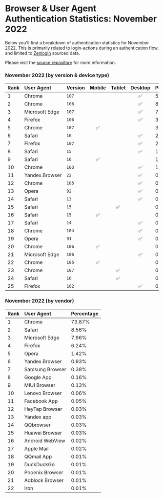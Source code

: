 # Browser & User Agent Authentication Statistics: November 2022

Below you'll find a breakdown of authentication statistics for
November 2022. This is primarily related to login-actions during an
authentication flow, and limited to <a href="https://zenlogin.co"/>Zenlogin</a>
sourced data.

Please visit the
<a href="https://github.com/zenlogin/browser-user-agent-authentication-statistics">source repository</a>
for more information.

### November 2022 (by version & device type)
| Rank | User Agent | Version | Mobile | Tablet | Desktop | Percentage |
| :--- | :--- | :--- | :---: | :---: | :---: | :--- |
| 1 | Chrome | `107` | | | ✅ | 56.05% |
| 2 | Chrome | `106` | | | ✅ | 8.94% |
| 3 | Microsoft Edge | `107` | | | ✅ | 7.5% |
| 4 | Firefox | `106` | | | ✅ | 3.32% |
| 5 | Chrome | `107` | ✅ | | | 3.29% |
| 6 | Safari | `16` | | | ✅ | 2.59% |
| 7 | Firefox | `107` | | | ✅ | 2.23% |
| 8 | Safari | `15` | | | ✅ | 1.83% |
| 9 | Safari | `16` | ✅ | | | 1.35% |
| 10 | Chrome | `103` | | | ✅ | 1.13% |
| 11 | Yandex.Browser | `22` | | | ✅ | 0.88% |
| 12 | Chrome | `105` | | | ✅ | 0.87% |
| 13 | Opera | `92` | | | ✅ | 0.8% |
| 14 | Safari | `13` | | | ✅ | 0.68% |
| 15 | Safari | `15` | | ✅ | | 0.62% |
| 16 | Safari | `15` | ✅ | | | 0.62% |
| 17 | Safari | `14` | | | ✅ | 0.48% |
| 18 | Chrome | `104` | | | ✅ | 0.44% |
| 19 | Opera | `91` | | | ✅ | 0.44% |
| 20 | Chrome | `106` | ✅ | | | 0.4% |
| 21 | Microsoft Edge | `106` | | | ✅ | 0.3% |
| 22 | Chrome | `105` | ✅ | | | 0.23% |
| 23 | Chrome | `107` | | ✅ | | 0.23% |
| 24 | Safari | `16` | | ✅ | | 0.19% |
| 25 | Firefox | `102` | | | ✅ | 0.18% |

### November 2022 (by vendor)
| Rank | User Agent | Percentage |
| :--- | :--- | :--- |
| 1 | Chrome | 73.87% |
| 2 | Safari | 8.56% |
| 3 | Microsoft Edge | 7.96% |
| 4 | Firefox | 6.24% |
| 5 | Opera | 1.42% |
| 6 | Yandex.Browser | 0.93% |
| 7 | Samsung Browser | 0.38% |
| 8 | Google App | 0.16% |
| 9 | MIUI Browser | 0.13% |
| 10 | Lenovo Browser | 0.06% |
| 11 | Facebook App | 0.05% |
| 12 | HeyTap Browser | 0.03% |
| 13 | Yandex app | 0.03% |
| 14 | QQbrowser | 0.03% |
| 15 | Huawei Browser | 0.03% |
| 16 | Android WebView | 0.02% |
| 17 | Apple Mail | 0.02% |
| 18 | QQmail App | 0.01% |
| 19 | DuckDuckGo | 0.01% |
| 20 | Phoenix Browser | 0.01% |
| 21 | Adblock Browser | 0.01% |
| 22 | Iron | 0.01% |
